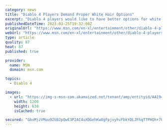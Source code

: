 ```yaml
---
category: news
title: "Diablo 4 Players Demand Proper White Hair Options"
excerpt: "Diablo 4 players would like to have better options for white hair. Fans have the opportunity to experience Diablo 4 during its ongoing open beta weekend. Some participants think the game is lacking ..."
publishedDateTime: 2023-03-25T19:32:00Z
originalUrl: "https://www.msn.com/en-xl/entertainment/other/diablo-4-players-demand-proper-white-hair-options/ar-AA194z5J"
webUrl: "https://www.msn.com/en-xl/entertainment/other/diablo-4-players-demand-proper-white-hair-options/ar-AA194z5J"
type: article
quality: 87
heat: 87
published: true

provider:
  name: MSN
  domain: msn.com

topics:
  - Diablo 4

images:
  - url: "https://img-s-msn-com.akamaized.net/tenant/amp/entityid/AA194Df4.img?h=630&w=1200&m=6&q=60&o=t&l=f&f=jpg"
    width: 1200
    height: 630
    isCached: true

secured: "GbvMjzVMuu92U8JpQwE3P2AC4uXDGehKw8gFpjvyhvFbkYDLJFhqT7PHQh+70BLHiC/94ynAunoy81tyisJh/+jgv4A65D9ucIEWoQSNM3izN2HIaDy0y4PA998hlrld6WZcVlP8Kg1Yw9CynsjpQZna8jo8eGS5S8Pa+qbWFhkq+p6eMcRcQTnoa5tlQuAq4wGWC4dKRA3Vqj1p2eBk1AdkaBmSEw3FPY445nCFPCAixDEN1H9jFTvYwl2D+Te/IItoY+DIFGe9o45VAB5siQcXGDJZ/VhFG1LIQC9LdkrlqTinsTPIlv6dkJu6ZF2QYSnc87JMkD0LLRIloohzpXmJYjWamE20rDZakGacZds=;FPpB9jZchOgS5O98c8E/jw=="
---
```


